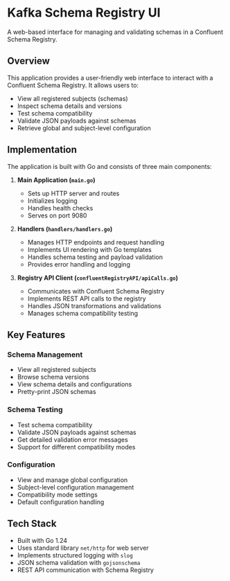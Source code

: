 # Kafka Schema Registry UI

A web-based interface for managing and validating schemas in a Confluent Schema Registry.

## Overview

This application provides a user-friendly web interface to interact with a Confluent Schema Registry. It allows users to:
- View all registered subjects (schemas)
- Inspect schema details and versions
- Test schema compatibility
- Validate JSON payloads against schemas
- Retrieve global and subject-level configuration

## Implementation

The application is built with Go and consists of three main components:

1. **Main Application (`main.go`)**
   - Sets up HTTP server and routes
   - Initializes logging
   - Handles health checks
   - Serves on port 9080

2. **Handlers (`handlers/handlers.go`)**
   - Manages HTTP endpoints and request handling
   - Implements UI rendering with Go templates
   - Handles schema testing and payload validation
   - Provides error handling and logging

3. **Registry API Client (`confluentRegistryAPI/apiCalls.go`)**
   - Communicates with Confluent Schema Registry
   - Implements REST API calls to the registry
   - Handles JSON transformations and validations
   - Manages schema compatibility testing

## Key Features

### Schema Management
- View all registered subjects
- Browse schema versions
- View schema details and configurations
- Pretty-print JSON schemas

### Schema Testing
- Test schema compatibility
- Validate JSON payloads against schemas
- Get detailed validation error messages
- Support for different compatibility modes

### Configuration
- View and manage global configuration
- Subject-level configuration management
- Compatibility mode settings
- Default configuration handling

## Tech Stack

- Built with Go 1.24
- Uses standard library `net/http` for web server
- Implements structured logging with `slog`
- JSON schema validation with `gojsonschema`
- REST API communication with Schema Registry

